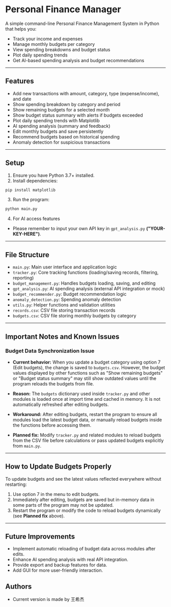 # Personal Finance Manager

A simple command-line Personal Finance Management System in Python that helps you:

* Track your income and expenses
* Manage monthly budgets per category
* View spending breakdowns and budget status
* Plot daily spending trends
* Get AI-based spending analysis and budget recommendations

---

## Features

* Add new transactions with amount, category, type (expense/income), and date
* Show spending breakdown by category and period
* Show remaining budgets for a selected month
* Show budget status summary with alerts if budgets exceeded
* Plot daily spending trends with Matplotlib
* AI spending analysis (summary and feedback) 
* Edit monthly budgets and save persistently
* Recommend budgets based on historical spending
* Anomaly detection for suspicious transactions

---

## Setup

1. Ensure you have Python 3.7+ installed.
2. Install dependencies:

```bash
pip install matplotlib
```

3. Run the program:

```bash
python main.py
```

4. For AI access features 
* Please remember to input your own API key in `gpt_analysis.py` **("YOUR-KEY-HERE")**.
---

## File Structure

* `main.py`: Main user interface and application logic
* `tracker.py`: Core tracking functions (loading/saving records, filtering, reporting)
* `budget_management.py`: Handles budgets loading, saving, and editing
* `gpt_analysis.py`: AI spending analysis (external API integration or mock)
* `budget_recommender.py`: Budget recommendation logic
* `anomaly_detection.py`: Spending anomaly detection
* `utils.py`: Helper functions and validation utilities
* `records.csv`: CSV file storing transaction records
* `budgets.csv`: CSV file storing monthly budgets by category

---

## Important Notes and Known Issues

### Budget Data Synchronization Issue

* **Current behavior:**
  When you update a budget category using option 7 (Edit budgets), the change is saved to `budgets.csv`. However, the budget values displayed by other functions such as "Show remaining budgets" or "Budget status summary" may still show outdated values until the program reloads the budgets from file.

* **Reason:**
  The `budgets` dictionary used inside `tracker.py` and other modules is loaded once at import time and cached in memory. It is not automatically refreshed after editing budgets.

* **Workaround:**
  After editing budgets, restart the program to ensure all modules load the latest budget data, or manually reload budgets inside the functions before accessing them.

* **Planned fix:**
  Modify `tracker.py` and related modules to reload budgets from the CSV file before calculations or pass updated budgets explicitly from `main.py`.

---

## How to Update Budgets Properly

To update budgets and see the latest values reflected everywhere without restarting:

1. Use option 7 in the menu to edit budgets.
2. Immediately after editing, budgets are saved but in-memory data in some parts of the program may not be updated.
3. Restart the program or modify the code to reload budgets dynamically (see **Planned fix** above).

---

## Future Improvements

* Implement automatic reloading of budget data across modules after edits.
* Enhance AI spending analysis with real API integration.
* Provide export and backup features for data.
* Add GUI for more user-friendly interaction.

## Authors

* Current version is made by 王希杰
